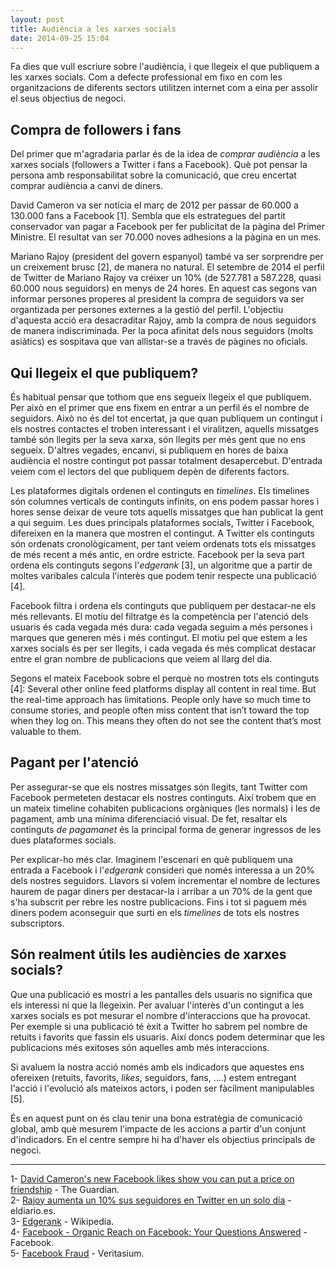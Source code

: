 ```yaml
---
layout: post
title: Audiència a les xarxes socials
date: 2014-09-25 15:04
---
```

Fa dies que vull escriure sobre l'audiència, i que llegeix el que publiquem a les xarxes socials. Com a defecte professional em fixo en com les organitzacions de diferents sectors utilitzen internet com a eina per assolir el seus objectius de negoci.

## Compra de followers i fans
Del primer que m'agradaria parlar és de la idea de *comprar audiència* a les xarxes socials (followers a Twitter i fans a Facebook). Què pot pensar la persona amb responsabilitat sobre la comunicació, que creu encertat comprar audiència a canvi de diners.

David Cameron va ser notícia el març de 2012 per passar de 60.000 a 130.000 fans a Facebook [1]. Sembla que els estrategues del partit conservador van pagar a Facebook per fer publicitat de la pàgina del Primer Ministre. El resultat van ser 70.000 noves adhesions a la pàgina en un mes.

Mariano Rajoy (president del govern espanyol) també va ser sorprendre per un creixement brusc [2], de manera no natural. El setembre de 2014 el perfil de Twitter de Mariano Rajoy va créixer un 10% (de 527.781 a 587.228, quasi 60.000 nous seguidors) en menys de 24 hores. En aquest cas segons van informar persones properes al president la compra de seguidors va ser organtizada per persones externes a la gestió del perfil. L'objectiu d'aquesta acció era desacraditar Rajoy, amb la compra de nous seguidors de manera indiscriminada. Per la poca afinitat dels nous seguidors (molts asiàtics) es sospitava que van allistar-se a través de pàgines no oficials.

## Qui llegeix el que publiquem?
És habitual pensar que tothom que ens segueix llegeix el que publiquem. Per això en el primer que ens fixem en entrar a un perfil és el nombre de seguidors. Això no és del tot encertat, ja que quan publiquem un contingut i els nostres contactes el troben interessant i el viralitzen, aquells missatges també són llegits per la seva xarxa, són llegits per més gent que no ens segueix. D'altres vegades, encanvi, si publiquem en hores de baixa audiència el nostre contingut pot passar totalment desapercebut. D'entrada veiem com el lectors del que publiquem depèn de diferents factors.

Les plataformes digitals ordenen el continguts en *timelines*. Els timelines són columnes verticals de continguts infinits, on ens podem passar hores i hores sense deixar de veure tots aquells missatges que han publicat la gent a qui seguim. Les dues principals plataformes socials, Twitter i Facebook, difereixen en la manera que mostren el contingut. A Twitter els continguts són ordenats cronològicament, per tant veiem ordenats tots els missatges de més recent a més antic, en ordre estricte. Facebook per la seva part ordena els continguts segons l'*edgerank* [3], un algoritme que a partir de moltes varibales calcula l'interès que podem tenir respecte una publicació [4].

Facebook filtra i ordena els continguts que publiquem per destacar-ne els més rellevants. El motiu del filtratge és la competència per l'atenció dels usuaris és cada vegada més dura: cada vegada seguim a més persones i marques que generen més i més contingut. El motiu pel que estem a les xarxes socials és per ser llegits, i cada vegada és més complicat destacar entre el gran nombre de publicacions que veiem al llarg del dia.

Segons el mateix Facebook sobre el perquè no mostren tots els continguts [4]:
	Several other online feed platforms display all content in real time. But the real-time approach has limitations. People only have so much time to consume stories, and people often miss content that isn’t toward the top when they log on. This means they often do not see the content that’s most valuable to them.

## Pagant per l'atenció
Per assegurar-se que els nostres missatges són llegits, tant Twitter com Facebook permeteten destacar els nostres continguts. Així trobem que en un mateix timeline cohabiten publicacions orgàniques (les normals) i les de pagament, amb una mínima diferenciació visual.  De fet, resaltar els continguts *de pagamanet* és la principal forma de generar ingressos de les dues plataformes socials.

Per explicar-ho més clar. Imaginem l'escenari en què publiquem una entrada a Facebook i l'*edgerank* consideri que només interessa a un 20% dels nostres seguidors. Llavors si volem incrementar el nombre de lectures haurem de pagar diners per destacar-la i arribar a un 70% de la gent que s'ha subscrit per rebre les nostre publicacions. Fins i tot si paguem més diners podem aconseguir que surti en els *timelines* de tots els nostres subscriptors.

## Són realment útils les audiències de xarxes socials?
Que una publicació es mostri a les pantalles dels usuaris no significa que els interessi ni que la llegeixin. Per avaluar l'interès d'un contingut a les xarxes socials es pot mesurar el nombre d'interaccions que ha provocat. Per exemple si una publicació té èxit a Twitter ho sabrem pel nombre de retuits i favorits que fassin els usuaris. Així doncs podem determinar que les publicacions més exitoses són aquelles amb més interaccions.

Si avaluem la nostra acció només amb els indicadors que aquestes ens ofereixen (retuits, favorits, *likes*, seguidors, fans, ....) estem entregant l'acció i l'evolució als mateixos actors, i poden ser fàcilment manipulables [5].

És en aquest punt on és clau tenir una bona estratègia de comunicació global, amb què mesurem l'impacte de les accions a partir d'un conjunt d'indicadors. En el centre sempre hi ha d'haver els objectius principals de negoci.

---
1- [David Cameron's new Facebook likes show you can put a price on friendship](http://www.theguardian.com/media/shortcuts/2014/mar/10/david-cameron-facebook-price-friends) - The Guardian.  
2- [Rajoy aumenta un 10% sus seguidores en Twitter en un solo día](http://www.eldiario.es/politica/Rajoy-aumenta-seguidores-Twitter-solo_0_299920116.html) - eldiario.es.  
3- [Edgerank](http://en.wikipedia.org/wiki/EdgeRank) - Wikipedia.  
4- [Facebook - Organic Reach on Facebook: Your Questions Answered](https://www.facebook.com/business/news/Organic-Reach-on-Facebook) - Facebook.  
5- [Facebook Fraud](http://www.youtube.com/embed/oVfHeWTKjag) - Veritasium.  
